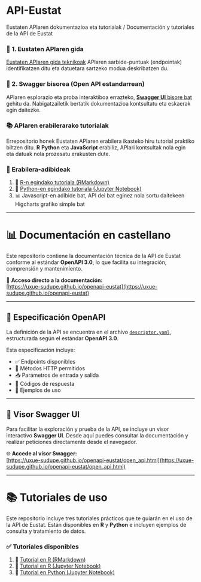 # API-Eustat
Eustaten APIaren dokumentazioa eta tutorialak / Documentación y tutoriales de la API de Eustat      

###  📘 **1. Eustaten APIaren gida**
[Eustaten APIaren gida teknikoak](doc/doc_API_eu.md) APIaren sarbide-puntuak (endpointak) identifikatzen ditu eta datuetara sartzeko modua deskribatzen du.

###  🔗 2. Swagger bisorea (Open API estandarrean)

APIaren esplorazio eta proba interaktiboa errazteko, [**Swagger UI** bisore bat](swagger/eu/index.html) gehitu da. Nabigatzailetik bertatik dokumentazioa kontsultatu eta eskaerak egin daitezke.

###  📚 APIaren erabilerarako tutorialak

Errepositorio honek Eustaten APIaren erabilera ikasteko hiru tutorial praktiko biltzen ditu. **R** **Python** eta **JavaScript** erabiliz, APIari kontsultak nola egin eta datuak nola prozesatu erakusten dute.

### 🧪 Erabilera-adibideak

1. 📘 [R-n egindako tutoriala (RMarkdown)](Tutorial_API_Eustat_R.Rmd)  
2. 📙 [Python-en egindako tutoriala (Jupyter Notebook)](Tutorial_API_Eustat_Python.ipynb)
3. 📊 Javascript-en adibide bat, API dei bat eginez nola sortu daitekeen Higcharts grafiko simple bat

  ---



# 📊 Documentación en castellano

Este repositorio contiene la documentación técnica de la API de Eustat conforme al estándar **OpenAPI 3.0**, lo que facilita su integración, comprensión y mantenimiento.

🔗 **Acceso directo a la documentación:**  
[https://uxue-sudupe.github.io/openapi-eustat](https://uxue-sudupe.github.io/openapi-eustat)

---

## 📄 Especificación OpenAPI

La definición de la API se encuentra en el archivo [`descriptor.yaml`](./descriptor.yaml), estructurada según el estándar **OpenAPI 3.0**.

Esta especificación incluye:

- ✅ Endpoints disponibles  
- 🔁 Métodos HTTP permitidos  
- 📥 Parámetros de entrada y salida  
- 🧾 Códigos de respuesta  
- 🧪 Ejemplos de uso

---

## 🧭 Visor Swagger UI

Para facilitar la exploración y prueba de la API, se incluye un visor interactivo **Swagger UI**. Desde aquí puedes consultar la documentación y realizar peticiones directamente desde el navegador.

🌐 **Accede al visor Swagger:**  
[https://uxue-sudupe.github.io/openapi-eustat/open_api.html](https://uxue-sudupe.github.io/openapi-eustat/open_api.html)

---

# 📚 Tutoriales de uso

Este repositorio incluye tres tutoriales prácticos que te guiarán en el uso de la API de Eustat. Están disponibles en **R** y **Python** e incluyen ejemplos de consulta y tratamiento de datos.

### ✅ Tutoriales disponibles

1. 📘 [Tutorial en R (RMarkdown)](Tutorial_API_Eustat_R.Rmd)  
2. 📗 [Tutorial en R (Jupyter Notebook)](Tutorial_API_Eustat_R.ipynb)  
3. 📙 [Tutorial en Python (Jupyter Notebook)](Tutorial_API_Eustat_Python.ipynb)
